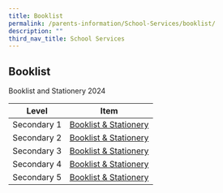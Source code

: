 ```yaml
---
title: Booklist
permalink: /parents-information/School-Services/booklist/
description: ""
third_nav_title: School Services
---
```

## Booklist

Booklist and Stationery 2024

| Level | Item |
|:---:|---|
| Secondary 1 | [Booklist & Stationery](/files/Booklist/jvs%20booklist%202024%20-%20sec%201.pdf) |
| Secondary 2 | [Booklist & Stationery](/files/Booklist/jvs%20booklist%202024%20-%20sec%202.pdf) |
| Secondary 3 | [Booklist & Stationery](/files/Booklist/jvs%20booklist%202024%20-%20sec%203.pdf) |
| Secondary 4 | [Booklist & Stationery](/files/Booklist/jvs%20booklist%202024%20-%20sec%204.pdf) |
| Secondary 5 | [Booklist & Stationery](/files/Booklist/jvs%20booklist%202024%20-%20sec%205.pdf) |